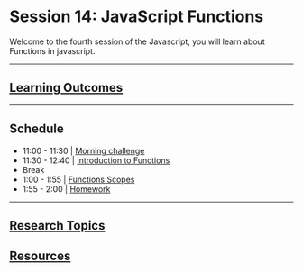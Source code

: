 # Session 14: JavaScript Functions

Welcome to the fourth session of the Javascript, you will learn about Functions in javascript.

---  

## **[Learning Outcomes](./learning-outcomes.md)**
---

## Schedule

- 11:00 - 11:30 | [Morning challenge](./morning-challenge.md)
- 11:30 - 12:40 | [Introduction to Functions](./intro-to-functions.md)
- Break
- 1:00 - 1:55   | [Functions Scopes](./functions-scopes.md)
- 1:55 - 2:00   | [Homework](./homework.md)

---

## **[Research Topics](./research-topics.md)**

## **[Resources](./resources.md)**

